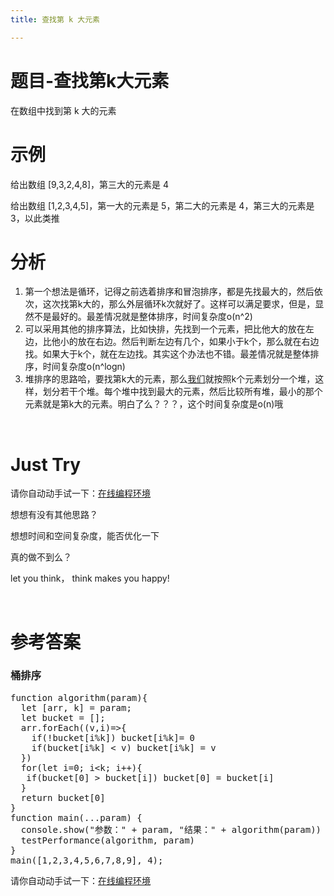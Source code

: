 ```yaml
---
title: 查找第 k 大元素

---
```

# 题目-查找第k大元素

在数组中找到第 k 大的元素

# 示例

给出数组 [9,3,2,4,8]，第三大的元素是 4

给出数组 [1,2,3,4,5]，第一大的元素是 5，第二大的元素是 4，第三大的元素是 3，以此类推

# 分析

  1. 第一个想法是循环，记得之前选着排序和冒泡排序，都是先找最大的，然后依次，这次找第k大的，那么外层循环k次就好了。这样可以满足要求，但是，显然不是最好的。最差情况就是整体排序，时间复杂度o(n^2)
  2. 可以采用其他的排序算法，比如快排，先找到一个元素，把比他大的放在左边，比他小的放在右边。然后判断左边有几个，如果小于k个，那么就在右边找。如果大于k个，就在左边找。其实这个办法也不错。最差情况就是整体排序，时间复杂度o(n^logn)
  3. 堆排序的思路哈，要找第k大的元素，那么[我们](https://www.w3cdoc.com)就按照k个元素划分一个堆，这样，划分若干个堆。每个堆中找到最大的元素，然后比较所有堆，最小的那个元素就是第k大的元素。明白了么？？？，这个时间复杂度是o(n)哦

&nbsp;

# Just Try

请你自动动手试一下：[在线编程环境][1]

想想有没有其他思路？

想想时间和空间复杂度，能否优化一下

真的做不到么？

let you think， think makes you happy!

&nbsp;

# 参考答案

### 桶排序

<pre class="EnlighterJSRAW" data-enlighter-language="null">function algorithm(param){
  let [arr, k] = param;
  let bucket = [];
  arr.forEach((v,i)=&gt;{
    if(!bucket[i%k]) bucket[i%k]= 0  
    if(bucket[i%k] &lt; v) bucket[i%k] = v
  })
  for(let i=0; i&lt;k; i++){
   if(bucket[0] &gt; bucket[i]) bucket[0] = bucket[i]
  }
  return bucket[0]
}
function main(...param) {
  console.show("参数：" + param, "结果：" + algorithm(param))
  testPerformance(algorithm, param)
}
main([1,2,3,4,5,6,7,8,9], 4);</pre>

请你自动动手试一下：[在线编程环境][2]

 [1]: https://www.f2e123.com/code?code=algorithm&pid=4243
 [2]: https://www.f2e123.com/code?pid=4243
